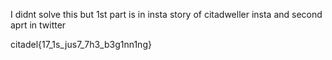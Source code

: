 I didnt solve this but 1st part is in insta story of citadweller insta and second aprt in twitter

citadel{17_1s_jus7_7h3_b3g1nn1ng}
